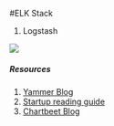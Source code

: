 #ELK Stack

1. Logstash

![](https://d262ilb51hltx0.cloudfront.net/max/1000/1*SBqCFXM2QfXm3YhCjeAFnw.png)


##### Resources
1. [Yammer Blog](https://medium.com/we-are-yammer/logs-on-logs-on-logs-aggregation-at-yammer-2b7073f35606#.2xq7z1kfp)
2. [Startup reading guide](http://www.nicolabortignon.com/startup-reading-list/)
3. [Chartbeet Blog](http://engineering.chartbeat.com/)
